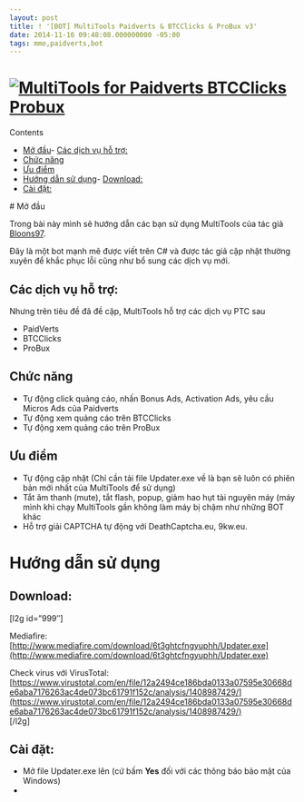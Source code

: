 ```yaml
---
layout: post
title: ! '[BOT] MultiTools Paidverts & BTCClicks & ProBux v3'
date: 2014-11-16 09:48:08.000000000 -05:00
tags: mmo,paidverts,bot
---
```



# [![MultiTools for Paidverts BTCClicks Probux](http://thangngoc89.github.io/assets/article_images/2015/01/Screenshot-2014-11-16-14_33_59_c4qyk2.png)](http://res.cloudinary.com/khoanguyen/image/upload/v1420479846/Screenshot-2014-11-16-14_33_59_c4qyk2.png)

<div class="toc_wrap_right toc_transparent no_bullets" id="toc_container">Contents

- [Mở đầu](#M_u)- [Các dịch vụ hỗ trợ:](#Cc_dch_v_h_tr)
- [Chức năng](#Chc_nng)
- [Ưu điểm](#u_im)
- [Hướng dẫn sử dụng](#Hng_dn_s_dng)- [Download:](#Download)
- [Cài đặt:](#Ci_t)

</div>
# <span id="M_u">Mở đầu</span>

Trong bài này mình sẽ hướng dẫn các bạn sử dụng MultiTools của tác giả [Bloons97](http://thebot.net/members/bloons97.45653/ "Xem thông tin tác giả").

Đây là một bot mạnh mẽ được viết trên C# và được tác giả cập nhật thường xuyên để khắc phục lỗi cũng như bổ sung các dịch vụ mới.


## <span id="Cc_dch_v_h_tr">Các dịch vụ hỗ trợ:</span>

Nhưng trên tiêu đề đã đề cập, MultiTools hỗ trợ các dịch vụ PTC sau

- PaidVerts
- BTCClicks
- ProBux


## <span id="Chc_nng">Chức năng</span>

- Tự động click quảng cáo, nhấn Bonus Ads, Activation Ads, yêu cầu Micros Ads của Paidverts
- Tự động xem quảng cáo trên BTCClicks
- Tự động xem quảng cáo trên ProBux


## <span id="u_im">Ưu điểm</span>

- Tự động cập nhật (Chỉ cần tải file Updater.exe về là bạn sẽ luôn có phiên bản mới nhất của MultiTools để sử dụng)
- Tắt âm thanh (mute), tắt flash, popup, giảm hao hụt tài nguyên máy (máy mình khi chạy MultiTools gần không làm máy bị chậm như những BOT khác
- Hỗ trợ giải CAPTCHA tự động với DeathCaptcha.eu, 9kw.eu.


# <span id="Hng_dn_s_dng">Hướng dẫn sử dụng</span>


## <span id="Download">Download:</span>

[l2g id=”999″]

Mediafire: [http://www.mediafire.com/download/6t3ghtcfngyuphh/Updater.exe](http://www.mediafire.com/download/6t3ghtcfngyuphh/Updater.exe)

Check virus với VirusTotal: [https://www.virustotal.com/en/file/12a2494ce186bda0133a07595e30668de6aba7176263ac4de073bc61791f152c/analysis/1408987429/](https://www.virustotal.com/en/file/12a2494ce186bda0133a07595e30668de6aba7176263ac4de073bc61791f152c/analysis/1408987429/)  
 [/l2g]


## <span id="Ci_t">Cài đặt:</span>

- Mở file Updater.exe lên (cứ bấm **Yes** đối với các thông báo bảo mật của Windows)
- 

 


